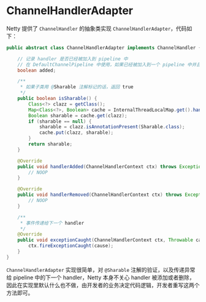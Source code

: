# ChannelHandlerAdapter

Netty 提供了 `ChannelHandler` 的抽象类实现 `ChannelHandlerAdapter`，代码如下：

```Java
public abstract class ChannelHandlerAdapter implements ChannelHandler {

    // 记录 handler 是否已经被加入到 pipeline 中
    // 在 DefaultChannelPipeline 中使用，如果已经被加入到一个 pipeline 中并且没有 @Sharable 注解，那么会抛异常
    boolean added;

    /**
     * 如果子类用 @Sharable 注解标记的话，返回 true
     */
    public boolean isSharable() {
        Class<?> clazz = getClass();
        Map<Class<?>, Boolean> cache = InternalThreadLocalMap.get().handlerSharableCache(); // 将 sharable 信息缓存
        Boolean sharable = cache.get(clazz);
        if (sharable == null) {
            sharable = clazz.isAnnotationPresent(Sharable.class);
            cache.put(clazz, sharable);
        }
        return sharable;
    }

    @Override
    public void handlerAdded(ChannelHandlerContext ctx) throws Exception {
        // NOOP
    }

    @Override
    public void handlerRemoved(ChannelHandlerContext ctx) throws Exception {
        // NOOP
    }

    /**
     * 事件传递给下一个 handler
     */
    @Override
    public void exceptionCaught(ChannelHandlerContext ctx, Throwable cause) throws Exception {
        ctx.fireExceptionCaught(cause);
    }
}
```

`ChannelHandlerAdapter` 实现很简单，对 `@Sharable` 注解的验证，以及传递异常给 pipeline 中的下一个 handler，Netty 本身不关心 handler 被添加或者删除，因此在实现里默认什么也不做，由开发者的业务决定代码逻辑，开发者重写这两个方法即可。